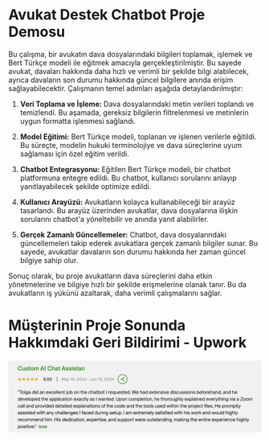 # Avukat Destek Chatbot Proje Demosu 

Bu çalışma, bir avukatın dava dosyalarındaki bilgileri toplamak, işlemek ve Bert Türkçe modeli ile eğitmek amacıyla gerçekleştirilmiştir. Bu sayede avukat, davaları hakkında daha hızlı ve verimli bir şekilde bilgi alabilecek, ayrıca davaların son durumu hakkında güncel bilgilere anında erişim sağlayabilecektir. Çalışmanın temel adımları aşağıda detaylandırılmıştır:

1. **Veri Toplama ve İşleme:** Dava dosyalarındaki metin verileri toplandı ve temizlendi. Bu aşamada, gereksiz bilgilerin filtrelenmesi ve metinlerin uygun formatta işlenmesi sağlandı.
  
2. **Model Eğitimi:** Bert Türkçe modeli, toplanan ve işlenen verilerle eğitildi. Bu süreçte, modelin hukuki terminolojiye ve dava süreçlerine uyum sağlaması için özel eğitim verildi.
  
3. **Chatbot Entegrasyonu:** Eğitilen Bert Türkçe modeli, bir chatbot platformuna entegre edildi. Bu chatbot, kullanıcı sorularını anlayıp yanıtlayabilecek şekilde optimize edildi.
  
4. **Kullanıcı Arayüzü:** Avukatların kolayca kullanabileceği bir arayüz tasarlandı. Bu arayüz üzerinden avukatlar, dava dosyalarına ilişkin sorularını chatbot'a yöneltebilir ve anında yanıt alabilirler.
  
5. **Gerçek Zamanlı Güncellemeler:** Chatbot, dava dosyalarındaki güncellemeleri takip ederek avukatlara gerçek zamanlı bilgiler sunar. Bu sayede, avukatlar davaların son durumu hakkında her zaman güncel bilgiye sahip olur.

Sonuç olarak, bu proje avukatların dava süreçlerini daha etkin yönetmelerine ve bilgiye hızlı bir şekilde erişmelerine olanak tanır. Bu da avukatların iş yükünü azaltarak, daha verimli çalışmalarını sağlar.

# Müşterinin Proje Sonunda Hakkımdaki Geri Bildirimi - Upwork
![Müşterinin Proje Sonundaki Düşüncesi](https://github.com/tolgaboroglu/chatbot-upwork-freelance/blob/main/1718366774315%20(1).jpeg)




